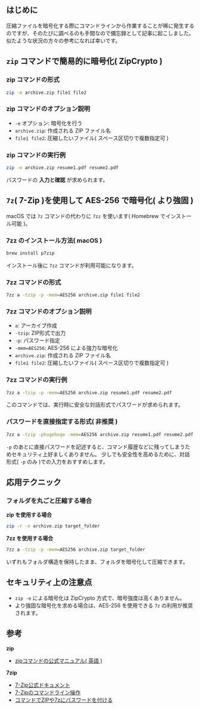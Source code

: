 ## はじめに

圧縮ファイルを暗号化する際にコマンドラインから作業することが稀に発生するのですが、そのたびに調べるのも手間なので備忘録として記事に起こしました。
似たような状況の方々の参考になれば幸いです。

## `zip` コマンドで簡易的に暗号化( ZipCrypto )

### zip コマンドの形式

```bash
zip -e archive.zip file1 file2
```

### zip コマンドのオプション説明

- `-e` オプション: 暗号化を行う
- `archive.zip`: 作成される ZIP ファイル名
- `file1 file2`: 圧縮したいファイル( スペース区切りで複数指定可 )

### zip コマンドの実行例

```bash
zip -e archive.zip resume1.pdf resume2.pdf
```

パスワードの **入力と確認** が求められます。

## `7z`( 7-Zip )を使用して AES-256 で暗号化( より強固 )

macOS では `7z` コマンドの代わりに `7zz` を使います( Homebrew でインストール可能 )。

### 7zz のインストール方法( macOS )

```bash
brew install p7zip
```

インストール後に `7zz` コマンドが利用可能になります。

### 7zz コマンドの形式

```bash
7zz a -tzip -p -mem=AES256 archive.zip file1 file2
```

### 7zz コマンドのオプション説明

- `a`: アーカイブ作成
- `-tzip`: ZIP形式で出力
- `-p`: パスワード指定
- `-mem=AES256`: AES-256 による強力な暗号化
- `archive.zip`: 作成される ZIP ファイル名
- `file1 file2`: 圧縮したいファイル( スペース区切りで複数指定可 )

### 7zz コマンドの実行例

```bash
7zz a -tzip -p -mem=AES256 archive.zip resume1.pdf resume2.pdf
```

このコマンドでは、実行時に安全な対話形式でパスワードが求められます。

### パスワードを直接指定する形式( 非推奨 )

```bash
7zz a -tzip -phogehoge -mem=AES256 archive.zip resume1.pdf resume2.pdf
```

`-p` のあとに直接パスワードを記述すると、コマンド履歴などに残ってしまうためセキュリティ上好ましくありません。
少しでも安全性を高めるために、対話形式( `-p` のみ )での入力をおすすめします。

## 応用テクニック

### フォルダを丸ごと圧縮する場合

**zip を使用する場合**

```bash
zip -r -e archive.zip target_folder
```

**7zz を使用する場合**

```bash
7zz a -tzip -p -mem=AES256 archive.zip target_folder
```

いずれもフォルダ構造を保持したまま、フォルダを暗号化して圧縮できます。

## セキュリティ上の注意点

- `zip -e` による暗号化は ZipCrypto 方式で、暗号強度は高くありません。
- より強固な暗号化を求める場合は、AES-256 を使用できる `7z` の利用が推奨されます。

## 参考

**zip**
- [zipコマンドの公式マニュアル( 英語 )](https://linux.die.net/man/1/zip)

**7zip**
- [7-Zip公式ドキュメント](https://7-zip.opensource.jp/)
- [7-Zipのコマンドライン操作](https://cgbeginner.net/7-zip/)
- [コマンドでZIPや7zにパスワードを付ける](https://7-zip.opensource.jp/howto/dos-command-password.html)
